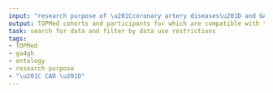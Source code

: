 ```yaml
---
input: "research purpose of \u201Ccoronary artery diseases\u201D and GA4GH \u201C\ Data Use Ontology\u201D"
output: TOPMed cohorts and participants for which are compatible with this research purpose
task: search for data and filter by data use restrictions
tags:
- TOPMed
- ga4gh
- ontology
- research purpose
- "\u201C CAD \u201D"
---
```

